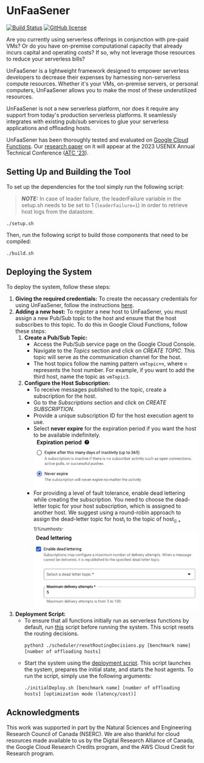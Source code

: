 # UnFaaSener
[![Build Status](https://github.com/ubc-cirrus-lab/unfaasener/actions/workflows/python-app.yml/badge.svg)](https://github.com/ubc-cirrus-lab/unfaasener/actions/workflows/python-app.yml) [![GitHub license](https://img.shields.io/badge/license-Apache%202-blue.svg)](https://github.com/ubc-cirrus-lab/unfaasener/blob/main/LICENSE)

Are you currently using serverless offerings in conjunction with pre-paid VMs? 
Or do you have on-premise computational capacity that already incurs capital and operating costs? 
If so, why not leverage those resources to reduce your serverless bills?

UnFaaSener is a lightweight framework designed to empower serverless developers to decrease their expenses by harnessing non-serverless compute resources.
Whether it's your VMs, on-premise servers, or personal computers, UnFaaSener allows you to make the most of these underutilized resources.

UnFaaSener is not a new serverless platform, nor does it require any support from today's production serverless platforms.
It seamlessly integrates with existing pub/sub services to glue your serverless applications and offloading hosts.

UnFaaSener has been thoroughly tested and evaluated on [Google Cloud Functions](https://cloud.google.com/functions).
Our [research paper](https://www.usenix.org/conference/atc23/presentation/sadeghian) on it will appear at the 2023 USENIX Annual Technical Conference ([ATC '23](https://www.usenix.org/conference/atc23)).

## Setting Up and Building the Tool

To set up the dependencies for the tool simply run the following script:
> **_NOTE:_**  In case of leader failure, the leaderFailure variable in the setup.sh needs to be set to 1 (```leaderFailure=1```) in order to retrieve host logs from the datastore.
```
./setup.sh 
```
Then, run the following script to build those components that need to be compiled:
```
./build.sh
```

## Deploying the System

To deploy the system, follow these steps:
1. **Giving the required credentials:** To create the necassary credentials for using UnFaaSener, follow the instructions [here](./scheduler/key/).
2. **Adding a new host:** To register a new host to UnFaaSener, you must assign a new Pub/Sub topic to the host and ensure that the host subscribes to this topic. To do this in Google Cloud Functions, follow these steps:
    1. **Create a Pub/Sub Topic:** 
        * Access the Pub/Sub service page on the Google Cloud Console.
        * Navigate to the *Topics* section and click on *CREATE TOPIC*. This topic will serve as the communication channel for the host.
        * The host topics follow the naming pattern `vmTopic+n`, where `n` represents the host number. For example, if you want to add the third host, name the topic as `vmTopic3`.
    2. **Configure the Host Subscription:**
        * To receive messages published to the topic, create a subscription for the host.
        * Go to the *Subscriptions* section and click on *CREATE SUBSCRIPTION*.
        * Provide a unique subscription ID for the host execution agent to use.
        * Select **never expire** for the expiration period if you want the host to be available indefinitely.
            <img src="./scheduler/key/Images/expire.png" alt="expireSubsciption"/>
        * For providing a level of fault tolerance, enable dead lettering while creating the subscription. You need to choose the dead-letter topic for your host subscription, which is assigned to another host. We suggest using a round-robin approach to assign the dead-letter topic for host<sub>i</sub> to the topic of host<sub>(i + 1)%numhosts</sub>.
            <img src="./scheduler/key/Images/deadLetter.png" alt="deadLetterTopic"/>
3. **Deployment Script:**
    * To ensure that all functions initially run as serverless functions by default, run [this](./scheduler/resetRoutingDecisions.py) script before running the system. 
    This script resets the routing decisions.
        ```
        python3 ./scheduler/resetRoutingDecisions.py [benchmark name] [number of offloading hosts]
        ``` 
    * Start the system using the [deployment script](./initialDeploy.sh). 
    This script launches the system, prepares the initial state, and starts the host agents.
    To run the script, simply use the following arguments:
        ```
        ./initialDeploy.sh [benchmark name] [number of offloading hosts] [optimization mode (latency/cost)]
        ``` 

## Acknowledgments

This work was supported in part by the Natural Sciences and Engineering Research Council of Canada (NSERC).
We are also thankful for cloud resources made available to us by the Digital Research Alliance of Canada, the Google Cloud Research Credits program, and the AWS Cloud Credit for Research program.
